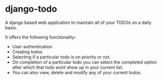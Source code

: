 # django-todo
A django based web application to maintain all of your TODOs on a daily basis.

It offers the following functionality-

- User authentication
- Creating todos
- Selecting if a particular todo is on priority or not.
- On completion of a particular todo you can select the completed option after which that todo wont show up in your current list.
- You can also view, delete and modify any of your current todos.
